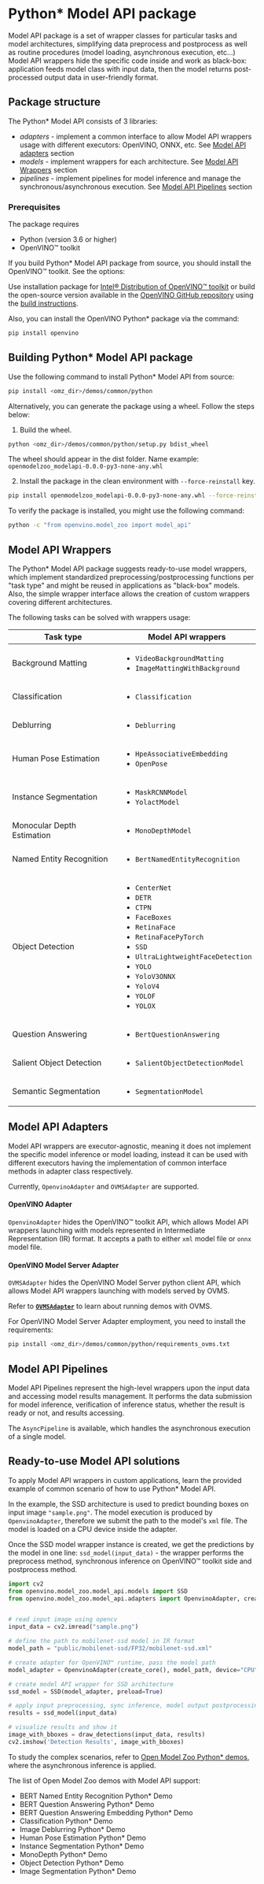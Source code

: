 # Python* Model API package

Model API package is a set of wrapper classes for particular tasks and model architectures, simplifying data preprocess and postprocess as well as routine procedures (model loading, asynchronous execution, etc...)
Model API wrappers hide the specific code inside and work as black-box: application feeds model class with input data, then the model returns post-processed output data in user-friendly format.

## Package structure

The Python* Model API consists of 3 libraries:
* _adapters_ - implement a common interface to allow Model API wrappers usage with different executors: OpenVINO, ONNX, etc. See [Model API adapters](#model-api-adapters) section
* _models_ - implement wrappers for each architecture. See [Model API Wrappers](#model-api-wrappers) section
* _pipelines_ - implement pipelines for model inference and manage the synchronous/asynchronous execution. See [Model API Pipelines](#model-api-pipelines) section

### Prerequisites

The package requires
- Python (version 3.6 or higher)
- OpenVINO™ toolkit

If you build Python* Model API package from source, you should install the OpenVINO™ toolkit. See the options:

Use installation package for [Intel® Distribution of OpenVINO™ toolkit](https://www.intel.com/content/www/us/en/developer/tools/openvino-toolkit-download.html) or build the open-source version available in the [OpenVINO GitHub repository](https://github.com/openvinotoolkit/openvino) using the [build instructions](https://github.com/openvinotoolkit/openvino/wiki/BuildingCode).

Also, you can install the OpenVINO Python\* package via the command:
 ```sh
pip install openvino
 ```

## Building Python* Model API package

Use the following command to install Python* Model API from source:
```sh
pip install <omz_dir>/demos/common/python
```

Alternatively, you can generate the package using a wheel. Follow the steps below:
1. Build the wheel.

```sh
python <omz_dir>/demos/common/python/setup.py bdist_wheel
```
The wheel should appear in the dist folder.
Name example: `openmodelzoo_modelapi-0.0.0-py3-none-any.whl`

2. Install the package in the clean environment with `--force-reinstall` key.
```sh
pip install openmodelzoo_modelapi-0.0.0-py3-none-any.whl --force-reinstall
```

To verify the package is installed, you might use the following command:
```sh
python -c "from openvino.model_zoo import model_api"
```

## Model API Wrappers

The Python* Model API package suggests ready-to-use model wrappers, which implement standardized preprocessing/postprocessing functions per "task type" and might be reused in applications as "black-box" models.
Also, the simple wrapper interface allows the creation of custom wrappers covering different architectures.

The following tasks can be solved with wrappers usage:

| Task type                  | Model API wrappers |
|----------------------------|--------------------|
| Background Matting         | <ul><li>`VideoBackgroundMatting`</li><li>`ImageMattingWithBackground`</li></ul> |
| Classification             | <ul><li>`Classification`</li></ul> |
| Deblurring                 | <ul><li>`Deblurring`</li></ul> |
| Human Pose Estimation      | <ul><li>`HpeAssociativeEmbedding`</li><li>`OpenPose`</li></ul> |
| Instance Segmentation      | <ul><li>`MaskRCNNModel`</li><li>`YolactModel`</li></ul> |
| Monocular Depth Estimation | <ul><li> `MonoDepthModel`</li></ul> |
| Named Entity Recognition   | <ul><li>`BertNamedEntityRecognition`</li></ul> |
|  Object Detection          | <ul><li>`CenterNet`</li><li>`DETR`</li><li>`CTPN`</li><li>`FaceBoxes`</li><li>`RetinaFace`</li><li>`RetinaFacePyTorch`</li><li>`SSD`</li><li>`UltraLightweightFaceDetection`</li><li>`YOLO`</li><li>`YoloV3ONNX`</li><li>`YoloV4`</li><li>`YOLOF`</li><li>`YOLOX`</li></ul> |
| Question Answering         |  <ul><li>`BertQuestionAnswering`</li></ul> |
| Salient Object Detection   |  <ul><li>`SalientObjectDetectionModel`</li></ul> |
| Semantic Segmentation      |  <ul><li>`SegmentationModel`</li></ul> |

## Model API Adapters

Model API wrappers are executor-agnostic, meaning it does not implement the specific model inference or model loading, instead it can be used with different executors having the implementation of common interface methods in adapter class respectively.

Currently, `OpenvinoAdapter` and `OVMSAdapter` are supported.

#### OpenVINO Adapter

`OpenvinoAdapter` hides the OpenVINO™ toolkit API, which allows Model API wrappers launching with models represented in Intermediate Representation (IR) format.
It accepts a path to either `xml` model file or `onnx` model file.

#### OpenVINO Model Server Adapter

`OVMSAdapter` hides the OpenVINO Model Server python client API, which allows Model API wrappers launching with models served by OVMS.

Refer to __[`OVMSAdapter`](adapters/ovms_adapter.md)__ to learn about running demos with OVMS.

For OpenVINO Model Server Adapter employment, you need to install the requirements:
```sh
pip install <omz_dir>/demos/common/python/requirements_ovms.txt
```

## Model API Pipelines

Model API Pipelines represent the high-level wrappers upon the input data and accessing model results management.
It performs the data submission for model inference, verification of inference status, whether the result is ready or not, and results accessing.

The `AsyncPipeline` is available, which handles the asynchronous execution of a single model.

## Ready-to-use Model API solutions

To apply Model API wrappers in custom applications, learn the provided example of common scenario of how to use Python* Model API.

 In the example, the SSD architecture is used to predict bounding boxes on input image `"sample.png"`. The model execution is produced by `OpenvinoAdapter`, therefore we submit the path to the model's `xml` file. The model is loaded on a CPU device inside the adapter.

Once the SSD model wrapper instance is created, we get the predictions by the model in one line: `ssd_model(input_data)` - the wrapper performs the preprocess method, synchronous inference on OpenVINO™ toolkit side and postprocess method.

```python
import cv2
from openvino.model_zoo.model_api.models import SSD
from openvino.model_zoo.model_api.adapters import OpenvinoAdapter, create_core


# read input image using opencv
input_data = cv2.imread("sample.png")

# define the path to mobilenet-ssd model in IR format
model_path = "public/mobilenet-ssd/FP32/mobilenet-ssd.xml"

# create adapter for OpenVINO™ runtime, pass the model path
model_adapter = OpenvinoAdapter(create_core(), model_path, device="CPU")

# create model API wrapper for SSD architecture
ssd_model = SSD(model_adapter, preload=True)

# apply input preprocessing, sync inference, model output postprocessing
results = ssd_model(input_data)

# visualize results and show it
image_with_bboxes = draw_detections(input_data, results)
cv2.imshow('Detection Results', image_with_bboxes)
```

To study the complex scenarios, refer to [Open Model Zoo Python* demos](https://github.com/openvinotoolkit/open_model_zoo/tree/master/demos), where the asynchronous inference is applied.

The list of Open Model Zoo demos with Model API support:
- BERT Named Entity Recognition Python* Demo
- BERT Question Answering Python* Demo
- BERT Question Answering Embedding Python* Demo
- Classification Python* Demo
- Image Deblurring Python* Demo
- Human Pose Estimation Python* Demo
- Instance Segmentation Python* Demo
- MonoDepth Python* Demo
- Object Detection Python* Demo
- Image Segmentation Python* Demo

